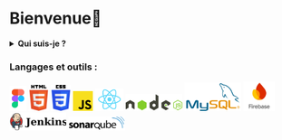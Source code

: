 
# Bienvenue👋
<details>
  <summary><b>Qui suis-je ?</b></summary>
<br>
Je m'appelle Eva, j'ai 20 ans, passionnée par l'informatique, le développement, le design et les jeux vidéo. J'aime créer des mondes numériques, travailler sur mes projets tout en collaborant avec d'autres. Je suis déterminée à innover et à progresser dans ce domaine en constante évolution, prête à relever de nouveaux défis pour apprendre, explorer et créer.

</details>

### Langages et outils : <br>

<div class="logo">
  <img src="LOGO/figmaa.png" style="width: 30px;">
  <img src="LOGO/html.png" style="width: 35px;">
  <img src="LOGO/css.png" style="width: 35px;">
  <img src="LOGO/js.png" style="width: 35px;">
  <img src="LOGO/logo-react.png" style="width: 50px;">
  <img src="LOGO/nodejs.png" style="width: 100px;">
  <img src="LOGO/mysql.png" style="width: 100px;">
  <img src="LOGO/logo-firebase.png" style="width: 55px;">
  <img src="LOGO/jenkins.png" style="width: 100px;">
  <img src="LOGO/Sonarqube.png" style="width: 100px;">
</div>
